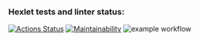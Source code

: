 ### Hexlet tests and linter status:
[![Actions Status](https://github.com/TheKr1d/frontend-project-lvl1/workflows/hexlet-check/badge.svg)](https://github.com/TheKr1d/frontend-project-lvl1/actions)
[![Maintainability](https://api.codeclimate.com/v1/badges/a99a88d28ad37a79dbf6/maintainability)](https://codeclimate.com/github/codeclimate/codeclimate/maintainability)
![example workflow](https://github.com/TheKr1d/frontend-project-lvl1/blob/main/.github/workflows/github-actions.yml)